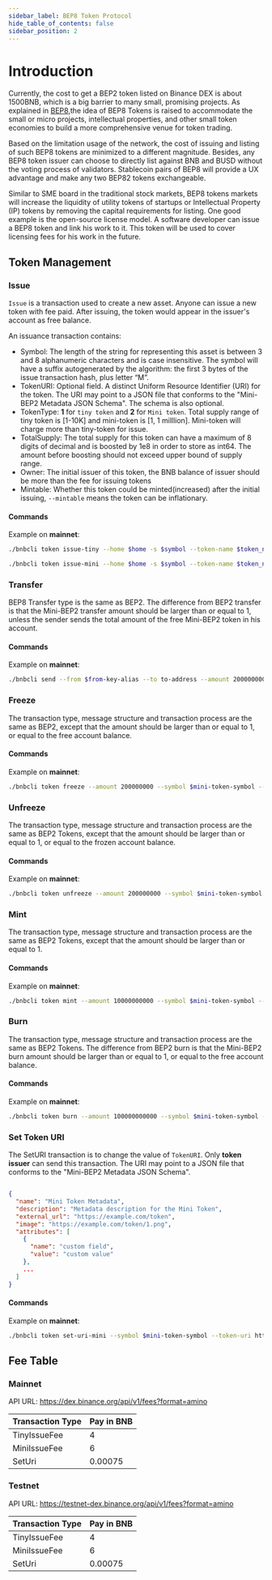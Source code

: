 ```yaml
---
sidebar_label: BEP8 Token Protocol
hide_table_of_contents: false
sidebar_position: 2
---
```


# Introduction

Currently, the cost to get a BEP2 token listed on Binance DEX is about 1500BNB, which is a big barrier to many small, promising projects. As explained in [BEP8](https://github.com/bnb-chain/BEPs/blob/master/BEP8.md),the idea of BEP8 Tokens is raised to accommodate the small or micro projects, intellectual properties, and other small token economies to build a more comprehensive venue for token trading.

Based on the limitation usage of the network, the cost of issuing and listing of such BEP8 tokens are minimized to a different magnitude. Besides, any BEP8 token issuer can choose to directly list against BNB and BUSD without the voting process of validators. Stablecoin pairs of BEP8 will provide a UX advantage and make any two BEP82 tokens exchangeable.


Similar to SME board in the traditional stock markets, BEP8 tokens markets will increase the liquidity of utility tokens of startups or Intellectual Property (IP) tokens by removing the capital requirements for listing. One good example is the open-source license model. A software developer can issue a BEP8 token and link his work to it. This token will be used to cover licensing fees for his work in the future.

## Token Management

### Issue

`Issue` is a transaction used to create a new asset. Anyone can issue a new token with fee paid. After issuing, the token would appear in the issuer's account as free balance.

An issuance transaction contains:

* Symbol: The length of the string for representing this asset is between 3 and 8 alphanumeric characters and is case insensitive. The symbol will have a suffix autogenerated by the algorithm: the first 3 bytes of the issue transaction hash, plus letter “M”.
* TokenURI: Optional field. A distinct Uniform Resource Identifier (URI) for the token. The URI may point to a JSON file that conforms to the "Mini-BEP2 Metadata JSON Schema". The schema is also optional.
* TokenType: **1** for `tiny token` and **2** for `Mini token`. Total supply range of tiny token is [1-10K] and mini-token is [1, 1 milllion]. Mini-token will charge more than tiny-token for issue.
* TotalSupply: The total supply for this token can have a maximum of 8 digits of decimal and is boosted by 1e8 in order to store as int64. The amount before boosting should not exceed upper bound of supply range.
* Owner: The initial issuer of this token, the BNB balance of issuer should be more than the fee for issuing tokens
* Mintable: Whether this token could be minted(increased) after the initial issuing, `--mintable` means the token can be inflationary.

#### Commands

Example on **mainnet**:

```bash
./bnbcli token issue-tiny --home $home -s $symbol --token-name $token_name -n 10000 --mintable --from $from --token-uri http://www.example.com --chain-id Binance-Chain-Tigris   --node  https://dataseed5.defibit.io:443 --trust-node
```

```bash
./bnbcli token issue-mini --home $home -s $symbol --token-name $token_name -n 1000000 --mintable --from $from --token-uri http://www.example.com --chain-id Binance-Chain-Tigris   --node  https://dataseed5.defibit.io:443 --trust-node
```

### Transfer

BEP8 Transfer type is the same as BEP2. The difference from BEP2 transfer is that the Mini-BEP2 transfer amount should be larger than or equal to 1, unless the sender sends the total amount of the free Mini-BEP2 token in his account.

#### Commands

Example on **mainnet**:
```bash
./bnbcli send --from $from-key-alias --to to-address --amount 200000000:mini-token-symbol --chain-id Binance-Chain-Tigris --node  https://dataseed5.defibit.io:443 --json
```

### Freeze

The transaction type, message structure and transaction process are the same as BEP2, except that the amount should be larger than or equal to 1, or equal to the free account balance.

#### Commands

Example on **mainnet**:

```bash
./bnbcli token freeze --amount 200000000 --symbol $mini-token-symbol --from alice --chain-id Binance-Chain-Tigris   --node  https://dataseed5.defibit.io:443 --trust-node
```

### Unfreeze

The transaction type, message structure and transaction process are the same as BEP2 Tokens, except that the amount should be larger than or equal to 1, or equal to the frozen account balance.

#### Commands

Example on **mainnet**:

```bash
./bnbcli token unfreeze --amount 200000000 --symbol $mini-token-symbol --from alice --chain-id Binance-Chain-Tigris   --node  https://dataseed5.defibit.io:443  --trust-node
```

### Mint

The transaction type, message structure and transaction process are the same as BEP2 Tokens, except that the amount should be larger than or equal to 1.

#### Commands

Example on **mainnet**:

```bash
./bnbcli token mint --amount 10000000000 --symbol $mini-token-symbol --from alice --chain-id Binance-Chain-Tigris   --node  https://dataseed5.defibit.io:443  --trust-node
```

### Burn

The transaction type, message structure and transaction process are the same as BEP2 Tokens. The difference from BEP2 burn is that the Mini-BEP2 burn amount should be larger than or equal to 1, or equal to the free account balance.

#### Commands

Example on **mainnet**:

```bash
./bnbcli token burn --amount 100000000000 --symbol $mini-token-symbol --from alice --chain-id Binance-Chain-Tigris   --node  https://dataseed5.defibit.io:443  --trust-node
```


### Set Token URI

The SetURI transaction is to change the value of `TokenURI`. Only **token issuer** can send this transaction. The URI may point to a JSON file that conforms to the "Mini-BEP2 Metadata JSON Schema".

```json

{
  "name": "Mini Token Metadata",
  "description": "Metadata description for the Mini Token",
  "external_url": "https://example.com/token",
  "image": "https://example.com/token/1.png",
  "attributes": [
    {
      "name": "custom field",
      "value": "custom value"
    },
    ...
  ]
}
```

#### Commands

Example on **mainnet**:

```bash
./bnbcli token set-uri-mini --symbol $mini-token-symbol --token-uri http://www.efg.com --from alice --chain-id Binance-Chain-Tigris   --node  https://dataseed5.defibit.io:443  --trust-node
```

## Fee Table

### Mainnet
API URL: <https://dex.binance.org/api/v1/fees?format=amino>

Transaction Type  | Pay in BNB |
-- | -- |
TinyIssueFee | 4 |
MiniIssueFee | 6 |
SetUri| 0.00075 |

### Testnet
API URL: <https://testnet-dex.binance.org/api/v1/fees?format=amino>

Transaction Type  | Pay in BNB |
-- | -- |
TinyIssueFee | 4 |
MiniIssueFee | 6 |
SetUri| 0.00075 |

